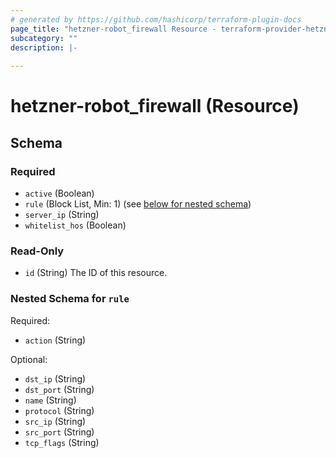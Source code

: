 ```yaml
---
# generated by https://github.com/hashicorp/terraform-plugin-docs
page_title: "hetzner-robot_firewall Resource - terraform-provider-hetzner-robot"
subcategory: ""
description: |-
  
---
```


# hetzner-robot_firewall (Resource)





<!-- schema generated by tfplugindocs -->
## Schema

### Required

- `active` (Boolean)
- `rule` (Block List, Min: 1) (see [below for nested schema](#nestedblock--rule))
- `server_ip` (String)
- `whitelist_hos` (Boolean)

### Read-Only

- `id` (String) The ID of this resource.

<a id="nestedblock--rule"></a>
### Nested Schema for `rule`

Required:

- `action` (String)

Optional:

- `dst_ip` (String)
- `dst_port` (String)
- `name` (String)
- `protocol` (String)
- `src_ip` (String)
- `src_port` (String)
- `tcp_flags` (String)
